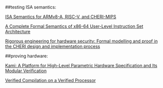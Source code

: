 
##testing ISA semantics: 

[ISA Semantics for ARMv8-A, RISC-V, and CHERI-MIPS](https://alastairreid.github.io/papers/popl19-isasemantics.pdf)

[A Complete Formal Semantics of x86-64 User-Level Instruction Set Architecture](https://daejunpark.github.io/x86.pdf)

[Rigorous engineering for hardware security: Formal modelling and proof in the CHERI design and implementation process](https://ieeexplore.ieee.org/stamp/stamp.jsp?tp=&arnumber=9152777)

##proving hardware:

[Kami: A Platform for High-Level Parametric Hardware Specification and Its Modular Verification](https://plv.csail.mit.edu/kami/papers/icfp17.pdf)

[Verified Compilation on a Verified Processor](https://dl.acm.org/doi/pdf/10.1145/3314221.3314622)
